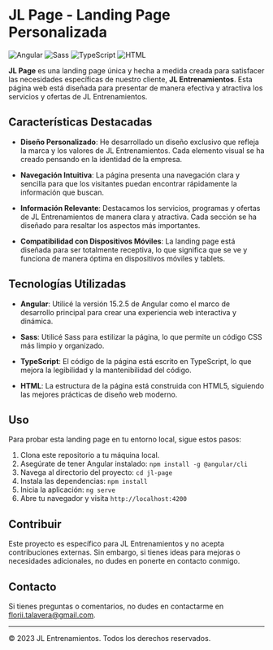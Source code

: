 # JL Page - Landing Page Personalizada

![Angular](https://img.shields.io/badge/Angular-15.2.5-red)
![Sass](https://img.shields.io/badge/Sass-Styles-green)
![TypeScript](https://img.shields.io/badge/TypeScript-4.5-blue)
![HTML](https://img.shields.io/badge/HTML-5.2-orange)

**JL Page** es una landing page única y hecha a medida creada para satisfacer las necesidades específicas de nuestro cliente, **JL Entrenamientos**. Esta página web está diseñada para presentar de manera efectiva y atractiva los servicios y ofertas de JL Entrenamientos.

## Características Destacadas

- **Diseño Personalizado**: He desarrollado un diseño exclusivo que refleja la marca y los valores de JL Entrenamientos. Cada elemento visual se ha creado pensando en la identidad de la empresa.

- **Navegación Intuitiva**: La página presenta una navegación clara y sencilla para que los visitantes puedan encontrar rápidamente la información que buscan.

- **Información Relevante**: Destacamos los servicios, programas y ofertas de JL Entrenamientos de manera clara y atractiva. Cada sección se ha diseñado para resaltar los aspectos más importantes.

- **Compatibilidad con Dispositivos Móviles**: La landing page está diseñada para ser totalmente receptiva, lo que significa que se ve y funciona de manera óptima en dispositivos móviles y tablets.

## Tecnologías Utilizadas

- **Angular**: Utilicé la versión 15.2.5 de Angular como el marco de desarrollo principal para crear una experiencia web interactiva y dinámica.

- **Sass**: Utilicé Sass para estilizar la página, lo que permite un código CSS más limpio y organizado.

- **TypeScript**: El código de la página está escrito en TypeScript, lo que mejora la legibilidad y la mantenibilidad del código.

- **HTML**: La estructura de la página está construida con HTML5, siguiendo las mejores prácticas de diseño web moderno.

## Uso

Para probar esta landing page en tu entorno local, sigue estos pasos:

1. Clona este repositorio a tu máquina local.
2. Asegúrate de tener Angular instalado: `npm install -g @angular/cli`
3. Navega al directorio del proyecto: `cd jl-page`
4. Instala las dependencias: `npm install`
5. Inicia la aplicación: `ng serve`
6. Abre tu navegador y visita `http://localhost:4200`

## Contribuir

Este proyecto es específico para JL Entrenamientos y no acepta contribuciones externas. Sin embargo, si tienes ideas para mejoras o necesidades adicionales, no dudes en ponerte en contacto conmigo.

## Contacto

Si tienes preguntas o comentarios, no dudes en contactarme en [florii.talavera@gmail.com](mailto:florii.talavera@gmail.com).

---

© 2023 JL Entrenamientos. Todos los derechos reservados.
